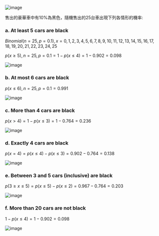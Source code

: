 ![image](https://github.com/user-attachments/assets/205ae287-35e7-40cb-ab5d-d1a446640c72)

售出的豪華車中有10%為黑色，隨機售出的25台車出現下列各情形的機率:

### a. At least 5 cars are black

$Binomial(n=25, p=0.1), x=0, 1, 2, 3, 4, 5, 6, 7, 8, 9, 10, 11, 12, 13, 14, 15, 16, 17, 18, 19, 20, 21, 22, 23, 24, 25$

$p(x \geq 5), n=25, p=0.1 = 1 - p(x \leq 4) = 1 - 0.902 = 0.098$ 

![image](https://github.com/user-attachments/assets/f53c7355-7085-4983-a682-b2befef2aeed)


### b. At most 6 cars are black

$p(x \leq 6), n=25, p=0.1 = 0.991$

![image](https://github.com/user-attachments/assets/1e32e357-fe56-4eb2-ad5b-ec834b49a56d)


### c. More than 4 cars are black

$p(x \gt 4) = 1 - p(x \leq 3) = 1 - 0.764 = 0.236$

![image](https://github.com/user-attachments/assets/50b81ef2-4822-41ab-a32d-67b7811f3b1f)


### d. Exactly 4 cars are black

$p(x = 4) = p(x \leq 4) - p(x \leq 3) = 0.902 - 0.764 = 0.138$

![image](https://github.com/user-attachments/assets/2b477a99-7a02-4056-98f4-006735279f03)


### e. Between 3 and 5 cars (inclusive) are black

$p(3 \geq x \leq 5) = p(x \leq 5) - p(x \leq 2) = 0.967 - 0.764 = 0.203$

![image](https://github.com/user-attachments/assets/35022f97-4fbf-4daf-a2f9-7b396a20ac6c)


### f. More than 20 cars are not black

$1 - p(x \leq 4) = 1 - 0.902 = 0.098$

![image](https://github.com/user-attachments/assets/bd891b1b-f7d1-4589-9bd9-0d1c2b1bb242)

